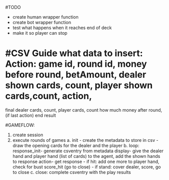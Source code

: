 #TODO
* create human wrapper function
* create bot wrapper function
* test what happens when it reaches end of deck
* make it so player can stop

#CSV Guide
what data to insert:
Action:
game id, round id, money before round, betAmount,
dealer shown cards, count, player shown cards,count,
action,
===
final dealer cards, count, player cards, count
how much money after round, (if last action) end result


#GAMEFLOW:

1. create session
2. execute rounds of games
    a. init
        - create the metadata to store in csv
        - draw the opening cards for the dealer and the player
    b. loop:
        response_init- generate csventry from metadata
        display- give the dealer hand and player hand (list of cards) to the agent, add the shown hands to response
        action- get response
        - if hit: add one more to player hand, check for bust score_hit (go to close)
        - if stand: cover dealer, score, go to close
    c. close: complete csventry with the play results

